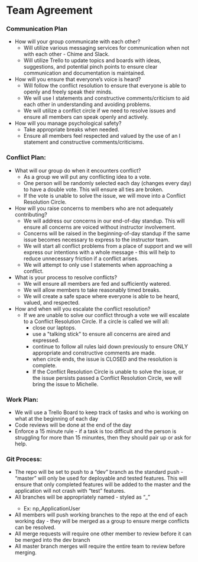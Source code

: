 # Team Agreement

### Communication Plan
* How will your group communicate with each other?
  * Will utilize various messaging services for communication when not with each other - Chime and Slack.
  * Will utilize Trello to update topics and boards with ideas, suggestions, and potential pinch points to ensure clear communication and documentation is maintained.
* How will you ensure that everyone’s voice is heard?
  * Will follow the conflict resolution to ensure that everyone is able to openly and freely speak their minds.
  * We will use I statements and constructive comments/criticism to aid each other in understanding and avoiding problems.
  * We will utilize a conflict circle if we need to resolve issues and ensure all members can speak openly and actively.
* How will you manage psychological safety?
  * Take appropriate breaks when needed.
  * Ensure all members feel respected and valued by the use of an I statement and constructive comments/criticisms.

### Conflict Plan:
* What will our group do when it encounters conflict?
  * As a group we will put any conflicting idea to a vote.
  * One person will be randomly selected each day (changes every day) to have a double vote. This will ensure all ties are broken.
  * If the vote is unable to solve the issue, we will move into a Conflict Resolution Circle.
* How will you raise concerns to members who are not adequately contributing?
  * We will address our concerns in our end-of-day standup. This will ensure all concerns are voiced without instructor involvement.
  * Concerns will be raised in the beginning-of-day standup if the same issue becomes necessary to express to the instructor team.
  * We will start all conflict problems from a place of support and we will express our intentions with a whole message - this will help to reduce unnecessary friction if a conflict arises.
  * We will attempt to only use I statements when approaching a conflict.
* What is your process to resolve conflicts?
  * We will ensure all members are fed and sufficiently watered.
  * We will allow members to take reasonably timed breaks.
  * We will create a safe space where everyone is able to be heard, valued, and respected.
* How and when will you escalate the conflict resolution?
  * If we are unable to solve our conflict through a vote we will escalate to a Conflict Resolution Circle. If a circle is called we will all:
    * close our laptops.
    * use a "talking stick" to ensure all concerns are aired and expressed.
    * continue to follow all rules laid down previously to ensure ONLY appropriate and constructive comments are made.
    * when circle ends, the issue is CLOSED and the resolution is complete.
    * If the Conflict Resolution Circle is unable to solve the issue, or the issue persists passed a Conflict Resolution Circle, we will bring the issue to Michelle.

### Work Plan:
* We will use a Trello Board to keep track of tasks and who is working on what at the beginning of each day
* Code reviews will be done at the end of the day
* Enforce a 15 minute rule - if a task is too difficult and the person is struggling for more than 15 minuntes, then they should pair up or ask for help.

### Git Process:
* The repo will be set to push to a “dev” branch as the standard push - “master” will only be used for deployable and tested features. This will ensure that only completed features will be added to the master and the application will not crash with “test” features.
* All branches will be appropriately named - styled as “<first initial><last initial>_<branch>”
  * Ex: np_ApplicationUser
* All members will push working branches to the repo at the end of each working day - they will be merged as a group to ensure merge conflicts can be resolved.
* All merge requests will require one other member to review before it can be merged into the dev branch
* All master branch merges will require the entire team to review before merging.
